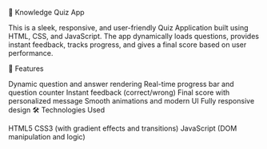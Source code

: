 🎯 Knowledge Quiz App

This is a sleek, responsive, and user-friendly Quiz Application built using HTML, CSS, and JavaScript. The app dynamically loads questions, provides instant feedback, tracks progress, and gives a final score based on user performance.

🚀 Features

Dynamic question and answer rendering
Real-time progress bar and question counter
Instant feedback (correct/wrong)
Final score with personalized message
Smooth animations and modern UI
Fully responsive design
🛠️ Technologies Used

HTML5
CSS3 (with gradient effects and transitions)
JavaScript (DOM manipulation and logic)
